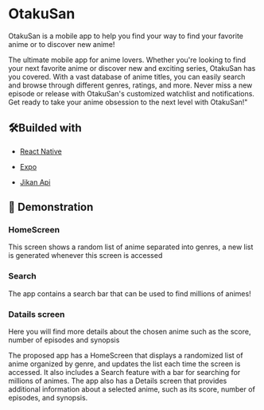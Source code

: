 # OtakuSan

OtakuSan is a mobile app to help you find your way to find your favorite anime or to discover new anime!

The ultimate mobile app for anime lovers. Whether you're looking to find your next favorite anime or discover new and exciting series, OtakuSan has you covered. With a vast database of anime titles, you can easily search and browse through different genres, ratings, and more. Never miss a new episode or release with OtakuSan's customized watchlist and notifications. Get ready to take your anime obsession to the next level with OtakuSan!"

## 🛠️Builded with 
* [React Native](https://github.com/facebook/react-native) 

* [Expo](https://github.com/expo/expo)

* [Jikan Api](https://github.com/jikan-me/jikan) 

## 👀 Demonstration

### HomeScreen
This screen shows a random list of anime separated into genres, a new list is generated whenever this screen is accessed

<!-- <img src="https://github.com/PedroCororatte/YourAnimeList/blob/main/Homescreen.gif" width="300" height="600" title="Homescreen"> -->

### Search
The app contains a search bar that can be used to find millions of animes!

<!-- <img src="https://github.com/PedroCororatte/YourAnimeList/blob/main/Search.gif" width="300" height="600" title="Homescreen"> -->

### Datails screen

 Here you will find more details about the chosen anime such as the score, number of episodes and synopsis

<!-- <img src="https://github.com/PedroCororatte/YourAnimeList/blob/main/datail_02.jpg" width="300" height="600" title="Homescreen"> -->
The proposed app has a HomeScreen that displays a randomized list of anime organized by genre, and updates the list each time the screen is accessed. It also includes a Search feature with a bar for searching for millions of animes. The app also has a Details screen that provides additional information about a selected anime, such as its score, number of episodes, and synopsis.

